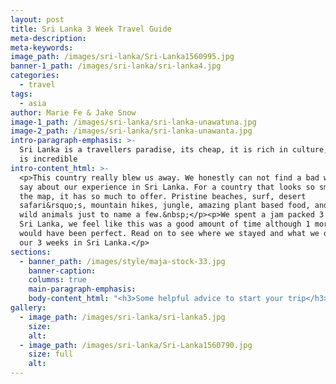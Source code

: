 ```yaml
---
layout: post
title: Sri Lanka 3 Week Travel Guide
meta-description:
meta-keywords:
image_path: /images/sri-lanka/Sri-Lanka1560995.jpg
banner-1_path: /images/sri-lanka/sri-lanka4.jpg
categories:
  - travel
tags:
  - asia
author: Marie Fe & Jake Snow
image-1_path: /images/sri-lanka/sri-lanka-unawatuna.jpg
image-2_path: /images/sri-lanka/sri-lanka-unawanta.jpg
intro-paragraph-emphasis: >-
  Sri Lanka is a travellers paradise, its cheap, it is rich in culture, the food
  is incredible
intro-content_html: >-
  <p>This country really blew us away. We honestly can not find a bad word to
  say about our experience in Sri Lanka. For a country that looks so small on
  the map, it has so much to offer. Pristine beaches, surf, desert
  safari&rsquo;s, mountain hikes, jungle, amazing plant based food, and exotic
  wild animals just to name a few.&nbsp;</p><p>We spent a jam packed 3 weeks in
  Sri Lanka, we feel like this was a good amount of time although 1 more week
  would have been perfect. Read on to see where we stayed and what we did for
  our 3 weeks in Sri Lanka.</p>
sections:
  - banner_path: /images/style/maja-stock-33.jpg
    banner-caption:
    columns: true
    main-paragraph-emphasis:
    body-content_html: "<h3>Some helpful advice to start your trip</h3><p>Here are a couple things that might be helpful in the very beginning. Get a sim card at the airport (Mobitel sim 40 Gb for 18$, works almost everywhere). If you are decide to head down south first, like we did, take the train &ndash; it&rsquo;s very easy cheap and an incredible experience. Don&rsquo;t worry, you can get your ticket last minute at the train station. Also don&rsquo;t be afraid to visit Sri Lanka during low season. We only had one rainy day. &nbsp;Low season is much cheaper, you can save up to 40-50% on rooms and its not very busy at all.&nbsp;</p><p>If you need more information or want to plan a guided tour through Sri Lanka we cannot speak highly enough of Mindful Travels. This is a tour company owned by our good friend Amar. He is one of the most genuine and caring people we have met in all our travels. You can find his website&nbsp;<a target=\"_blank\" href=\"https://www.mindfultravels.net/\">here</a>. If you mention that you know Marie and Jake, he will give you a good deal \U0001F642</p><h2>first stop &ndash; COLOMBO/ Mount Lavinia &nbsp;</h2><h2>day 1-2&nbsp;</h2><h3>&nbsp;</h3><p>After arriving at the airport we took a cab straight to Mt Lavinia. The ride was about 45 minutes through traffic. We spent the next couple days soaking up the new culture by walking around the streets close to our hostel. We found a couple nice beaches and some nice restaurants.&nbsp;</p><p>A couple days in Mt Lavinia is enough to get a taste of Sri Lankan life before heading south. If you decide to head down south first like we did, take the train &ndash; it&rsquo;s very easy cheap and an incredible experience. You can get your ticket last minute at the train station.&nbsp;</p><h2>Eat at</h2><p>Rasa Malaysia (at the beach, local restaurant &ndash; we recommend &nbsp;aloo gobi, vegetable kohlapuri, greek Salad)</p><p>&nbsp;Thai Cuisine la Rambla (very delicious Thai food, a bit more expensive than the local places, great Pad thai)</p><p>&nbsp;</p><h2>stay at</h2><h3>&nbsp;</h3><p><a target=\"_blank\" href=\"https://www.booking.com/hotel/lk/island-hostel-mount-lavinia.en.html?aid=1556632&amp;no_rooms=1&amp;group_adults=1\">Island Hostel (Stylish Dorm Room 7$ or private room 30$ inc. breakfast, pool, close to the beach)&nbsp;</a></p><p>&nbsp;</p><h2>things to do</h2><h3>&nbsp;</h3><p>good place to start your journey, meet &nbsp;locals, go to the beach</p><p>take a tuk tuk and explore Colombo&nbsp;</p><p>meet other travellers, the hostel we stayed at organises pub crawls and city tours</p><p>&nbsp;</p><h3>How to get to your next stop&nbsp;</h3><h3>&nbsp;</h3><p>Colombo/ Mount Lavinia to Galle &ndash; take a local train (3 hours, very cheap, &nbsp;buy ticket at the train station)</p><h2>head to the south &ndash; beautiful old town GALLE&nbsp;</h2><h2>day 2-4</h2><h3>&nbsp;</h3><p>Galle was one of our big surprises on this trip. You might not believe it but we dont do a lot of research before we visit a place. We like to experience new places with no expectation. Galle fort is an old city founded by Portuguese colonists in the 16th century. Galle is a little old town surrounded by stone sea walls. Walking through the the streets it feels like an old European town that got a Sri Lankan makeover. You will find cute little shops, amazing local and western food and lots of photo opportunities. You will have to at least spend 2 day in Galle to experience this magical place.</p><h2>eat at</h2><h3>&nbsp;</h3><p>&nbsp;</p><p>Poonies Kitchen (cute little oasis in Galle, enter through a Clothing Store, amazing smoothie bowls and healthy meals</p><p>Sea Waves Restaurant (cooking classes)</p><p>Lucky fort Restaurant (amazing local food, cute little restaurant, 10 curries for 2 people 15$)</p><h2>stay at</h2><h3>&nbsp;</h3><p><a target=\"_blank\" href=\"https://www.booking.com/hotel/lk/the-bartizan.en.html?aid=1556632&amp;no_rooms=1&amp;group_adults=1\">The Bartizan ( very beautiful boutique Hotel, amazing food, great location)</a></p><h2>things to do</h2><h3>&nbsp;</h3><p>&nbsp;</p><p>explore the streets by foot or take a tuk tuk</p><p>watch the sunrise or sunset at the Lighthouse</p><p>explore the history of Galle, visit the museum&nbsp;</p><p>find a cute souvenir, go shopping</p><h3>How to get to your next stop</h3><h3>&nbsp;</h3><p>Galle to Unwatuna by Tuk tuk or Train. Its only a 20-30 min drive</p><h2>Bach paradise &ndash; UNAWATUNA</h2><h2>day 4-6</h2><h3>&nbsp;</h3><p>Unawatuna felt a little bit like Sri Lanka&rsquo;s version of Bali&rsquo;s Uluwatu without the surf. There is one main street that leads towards to beach, full with shops, restaurants, spas hostel and hotels. We spent 3 day here at Bed Space Beach, we highly recommend this place. The food was great for plant based eaters and the location was also super close to the beach. We rented out a scooter for our time here so we could go back and fourth to the beach swing, jungle beach and Galle without get a Tuk Tuk everytime. It was $10 a day for a scooter, not as cheap as some other places but still worth it for full days exploring.</p><h2>eat at</h2><h3>&nbsp;</h3><p>&nbsp;</p><p>Bedspace</p><p>Skinny Toms Delhi&nbsp;</p><p>Pink Elephant&nbsp;</p><p>Spice Lane Ahangama&nbsp;</p><p>Mati Gedara (vegetarian rice curry Buffet all you can eat for 3$ USD/ 5 different dishes)</p><h2>stay at</h2><h3>&nbsp;</h3><p><a target=\"_blank\" href=\"https://www.booking.com/hotel/lk/bedspace-beach.en.html?aid=1556632&amp;no_rooms=1&amp;group_adults=1\">Bedspace Beach&nbsp; (located at the beach, amazing food, cute room with hammock, nice bathrooms, big balcony)</a></p><p><a target=\"_blank\" href=\"https://www.booking.com/hotel/lk/manuel-garden-guesthouse.en.html?aid=1556632&amp;no_rooms=1&amp;group_adults=1\">Bedspace ( delicious food, stylish&nbsp;</a>)</p><h2>things to do</h2><h3>&nbsp;</h3><p>&nbsp;</p><p>Famous swing&nbsp;</p><p>Chill at the beach: wijaya beach&nbsp;</p><p>Sri yoga shala&nbsp;</p><p>Spa at The sanctuary Spa&nbsp;</p><p>Swim at Jungle Beach</p><p>Check out the Japanese Peace Pagodo</p><h3>How to get to your next stop</h3><h3>&nbsp;</h3><p>Unawatuna to Talalla by local bus ( a few hours, ask at your hotel or the locals for the bus number, very cheap)</p><h2>Time for yoga and surfing &ndash; TALALLA&nbsp;</h2><h2>day 6-10</h2><h3>&nbsp;</h3><p>A lot of people stay in Mirissa next. We skipped it but would still recommend it as the beaches&nbsp; Our next stop was Talalla. The retreat we stayed at had it all. Wellness, Yoga, Surfing and great food. The area around Tallala is amazing as well. You will find the nicest beaches in Sri Lanka here. For $15 US we rented a Tuk Tuk for 3 ppl to explore the area several hours.&nbsp; We took surfing lessons with the guys at Talalla Surf around the Tangalle/ Dikwella area and we absolutely loved it.</p><h2>eat at</h2><h3>&nbsp;</h3><p>&nbsp;</p><p>Talalla retreat (amazing food, good veggie options)</p><p>&nbsp;or at any local place&nbsp;</p><h2>stay at</h2><h3>&nbsp;</h3><p>&nbsp;</p><p><a target=\"_blank\" href=\"https://www.booking.com/hotel/lk/talalla-retreat.en.html?aid=1556632&amp;no_rooms=1&amp;group_adults=1\">Talalla retreat (yoga,surfing,wellness,great people and food)</a></p><h2>things to do</h2><h3>&nbsp;</h3><p>&nbsp;</p><p>Take a tuk tuk and explore the area</p><p>Rock pool or Blow hole</p><p>Beach hunting &ndash; best beach: Hiraketija beach</p><p>Catch an unforgettable sunrise at the beach</p><h3>&nbsp;How to get to your next stop</h3><h3>&nbsp;</h3><p>&nbsp;</p><p>&nbsp;Talalla to Yala (3 hours by car, 7000-8000 rp for 3 ppl)</p><h2>It is time for the first SAFARI &ndash; YALA &nbsp;</h2><h2>day 10-12</h2><h3>&nbsp;</h3><p>&nbsp;</p><p>Yala National Park was the first time we had ever seen an Elephant in the wild and was our first National Park in Sri Lanka. For this reason Yala will always hold a special place in our hearts. We only stayed here for 2 days but it was unforgettable. Our tent at the&nbsp;<a target=\"_blank\" href=\"https://www.booking.com/hotel/lk/wild-coast-tented-lodge.en.html?aid=1556632&amp;no_rooms=1&amp;group_adults=1\">Wild Coast Lodge&nbsp;</a>was the picture perfect setting, monkeys, wild pigs, buffalo and birds surrounded our tent one afternoon. It was one of our favourite experiences of the whole trip.</p><h2>stay at/ eat at</h2><h3>&nbsp;</h3><p>&nbsp;</p><p>&nbsp;</p><p><a target=\"_blank\" href=\"https://www.booking.com/hotel/lk/wild-coast-tented-lodge.en.html?aid=1556632&amp;no_rooms=1&amp;group_adults=1\">Wildcoast lodge ( very unique experience, honeymoon destination)</a></p><h2>things to do</h2><h3>&nbsp;</h3><p>&nbsp;</p><p>&nbsp;</p><p>Safari at Yala National Park&nbsp; $35 (6:30am or 3pm)</p><h3>How to get to your next stop</h3><h3>&nbsp;</h3><p>&nbsp;</p><p>&nbsp;</p><p>Yala to Udawalawe (van and local bus, 2 -3 hours)</p><h2>Safari no. 2 &ndash; UDAWALAWE</h2><h2>day 12-14</h2><h3>&nbsp;</h3><p>&nbsp;</p><p>&nbsp;</p><p>Another place we went to experience a Safari. Compared to Yala, less Jeeps are allowed in the park. We saw our first elephant right next to the road on the way to our camp when we arrived. It was an insane experience. The male elephant was really calm and curious. We stayed at&nbsp;<a target=\"_blank\" href=\"https://www.booking.com/hotel/lk/makulu-safari-camping.en.html?aid=1556632&amp;no_rooms=1&amp;group_adults=1\">Makulu Safari&nbsp;</a>Camp, this place was also a highlight. Run by local Sri Lankans, we experienced real Sri Lankan hospitality. The food was amazing and so was the scenery, we paddled along a little river next our camp in a canoe for sunset.&nbsp;</p><h2>eat at</h2><h3>&nbsp;</h3><p>&nbsp;</p><p>&nbsp;</p><p>&nbsp;</p><p>Makulu Camp has amazing local food</p><h2>stay at</h2><h3>&nbsp;</h3><p>&nbsp;</p><p>&nbsp;</p><p>&nbsp;</p><p><a target=\"_blank\" href=\"https://www.booking.com/hotel/lk/makulu-safari-camping.en.html?aid=1556632&amp;no_rooms=1&amp;group_adults=1\">Makulu Safari Camping</a>&nbsp;</p><p>(Tent for 4 for 65$/night, amazing camp with little river and boat to take out, outstanding local food)&nbsp;</p><h2>things to do</h2><h3>&nbsp;</h3><p>&nbsp;</p><p>&nbsp;</p><p>&nbsp;</p><p>Udawalawe Safari (6am or 3pm/ 25$US entrance fee +Jeep rental Danushka Safari)</p><h3>How to get to your next stop</h3><h3>&nbsp;</h3><p>&nbsp;</p><p>&nbsp;</p><p>&nbsp;</p><p>Udawalawe to Ella (by&nbsp; local bus &ndash; ask the locals, 3 hours, very cheap)</p><h1>Lush green in ELLA&nbsp;</h1><h2>day14-16 &nbsp; &nbsp; &nbsp;</h2><h3>&nbsp;</h3><p>&nbsp;</p><p>&nbsp;</p><p>&nbsp;</p><p>We had heard great things about Ella before arriving. It definitely seemed to be a favourite among tourists. We could see why after our first day! Famous for beautiful hikes, viewpoints and of course the 9 Arch Bridge, we managed to take some epic pics in Ella. The town itself was quite busy, we didnt expect there to be so many people. Although it was busier, Ella has a really cool backpacker vibe. We stayed in the&nbsp;<a target=\"_blank\" href=\"https://www.booking.com/hotel/lk/higher-ground-treehouse-ella.en.html?aid=1556632&amp;no_rooms=1&amp;group_adults=1\">Higherground Treehouse</a>&nbsp;which was really cool, we had so much fun playing around with the monkey&rsquo;s. They literally came into our treehouse when we left the door open. For nature, beautiful green mountains, picturesque tea plantations and really cool backpacker scene, you will want to spend at least 4-5 days in Ella.&nbsp;</p><h3>THE TRAIN FROM ELLA TO KANDY</h3><h3>&nbsp;</h3><p>&nbsp;</p><p>&nbsp;</p><p>&nbsp;</p><p>Most of you would have seen the photos of the blue train in Sri Lanka. The train ride from Ella to Kandy is one of the most popular tourist attractions in Sri Lanka. We are so happy that we reserved seats in 1st class the day before we left after we considered just arriving on the day and booking a ticket. It was really busy!! If you want to enjoy the amazing views and take some really nice photos without the stress of being squished in with 100 people, definitely reserve your set the day before. Having said that, no matter what you do you will love this train ride. Absolute gorgeous scenes to wake up to. We recommend taking the early train so you can see how the light changes across the tea plantations as the sun rises.&nbsp;</p><h2>eat at</h2><h3>&nbsp;</h3><p>&nbsp;</p><p>&nbsp;</p><p>&nbsp;</p><p>&nbsp;</p><p>Cafe chill (Western food an local food)</p><p>The Barn (good Wifi, nice setup, good food)</p><p>Ella Village Restaurant (great local food for a good price)</p><h2>stay at</h2><h3>&nbsp;</h3><p>​​​​​​​</p><p>&nbsp;</p><p>&nbsp;</p><p>&nbsp;</p><p>Ella natural village (cheap, nice local family, great food, 5 min by scooter from Ella Centre)</p><p><a target=\"_blank\" href=\"https://www.booking.com/hotel/lk/higher-ground-treehouse-ella.en.html?aid=1556632&amp;no_rooms=1&amp;group_adults=1\">Higherground Treehouse (very unique Treehouse, a lot of monkeys around, fits 6 people, great Breakfast)</a></p><h2>things to do</h2><h3>&nbsp;</h3><p>​​​​​​​</p><p>&nbsp;</p><p>&nbsp;</p><p>&nbsp;</p><p>9 Arches Bridge ( go early &amp; if you want to the the train its passing at 9:15 am)</p><p>Waterfall hunting&nbsp;</p><p>Little Adams peek (20 min hike, great view, good photos/ drive to 98 acres Hotel and ask from there)</p><p>Ella Rock&nbsp; (3-4hour hike, most people go for sunrise at 4:30 am)</p><h1>Finish with a bang &ndash; SIGIRIYA&nbsp;</h1><h2>day17-19</h2><p>The last stop on our epic 3 week Sri Lankan adventure was Sigiriya. What a way to finish off! From Sigiriya we took a day trip to Kaudulla National Park for one more safari. This was our favourite safari of the whole trip. Here you will see heards of 30-50 elephants roaming the grass plains. We highly recommend this safari.</p><p>Sigiriya itself is a quite little town, most people are there to see and climb Sigiriya and Pidurangala rock. If you didnt have time or enough money to see both rocks in our opinion, taking into account the price and the popularity of these two sites, we would prefer to go to Pidurangala Rock. It is much cheaper ($3 instead of $35) and the view of Sigiriya rock from the top is spectacular.&nbsp;</p><p>We have to mention also that our little&nbsp;<a target=\"_blank\" href=\"https://www.booking.com/hotel/lk/amba-sewana-homestay.en.html?aid=1556632&amp;no_rooms=1&amp;group_adults=1\">homestay</a>&nbsp;in Sigiriya was one of our favourite places to stay in all of Sri Lanka. It is very basic and definitely not luxury, but the local man that owns it is the kindest person. The food he and his wife prepared for us was incredible, i&rsquo;m getting hungry just thinking about it now!&nbsp;</p><h3>&nbsp;</h3><p>&nbsp;</p><p>&nbsp;</p><p>&nbsp;</p><p>&nbsp;</p><p>&nbsp;</p><h2>eat at</h2><p>Croissant hut (good food but we waited a long time for it)</p><p>Amba Sewana, our Homestay made great dinner</p><h2>&nbsp;</h2><h2>stay at</h2><p><a target=\"_blank\" href=\"https://www.booking.com/hotel/lk/amba-sewana-homestay.en.html?aid=1556632&amp;no_rooms=1&amp;group_adults=1\">Amba Sewana Homestay &nbsp;(amazing local family, central, 36$ for 2 nights/3ppl incl breakfast, the owner will drive you to the rock for 3 $ return)</a></p><h3>&nbsp;</h3><h2>&nbsp;</h2><h2>things to do</h2><p>Pidurangala Rock (only 3 $ entry, amazing view of the Sigiriya rock which is just in front of it, 30 min Hike)</p><p>Sigiriya Rock (35$, amazing view)</p><p>you might see wild elephants at the lake next to the homestay&nbsp;</p><p>day trip to Kaudulla National park (best park to see a lot of elephants)</p><p>Sri Lanka for us was just magical, you will be blown away by pretty much every aspect of this country. Perfectly safe to travel and full of so much beauty!! We hope you will enjoy this country as much as we did. If you need any help planning your trip be sure to contact Amar at&nbsp;<a target=\"_blank\" href=\"https://www.mindfultravels.net/\">Mindful Travels here.</a></p><p>If you want to read about how we saved up for this trip, read our article on<a target=\"_blank\" href=\"https://www.mariefeandjakesnow.com/blog/2018/12/16/how-to-afford-a-life-of-travel\">&nbsp;how to save for travel here</a>.</p><p>Thanks for reading, for more information and inspiration we hope to see you over at&nbsp;<a target=\"_blank\" href=\"https://www.instagram.com/mariefeandjakesnow/\">@mariefeandjakesnow</a>.</p>"
gallery:
  - image_path: /images/sri-lanka/sri-lanka5.jpg
    size:
    alt:
  - image_path: /images/sri-lanka/Sri-Lanka1560790.jpg
    size: full
    alt: 
---
```

